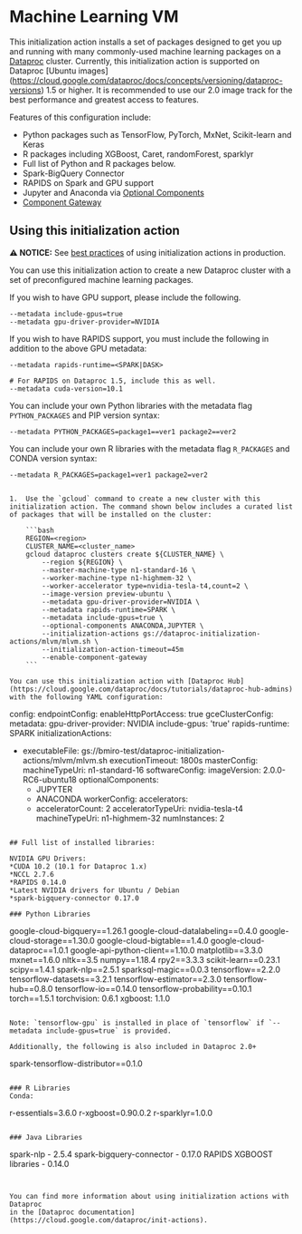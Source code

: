 # Machine Learning VM

This initialization action installs a set of packages designed to get you up and running with many commonly-used machine learning packages on a
[Dataproc](https://cloud.google.com/dataproc) cluster. Currently, this initialization action is supported on Dataproc [Ubuntu images] (https://cloud.google.com/dataproc/docs/concepts/versioning/dataproc-versions) 1.5 or higher. It is recommended to use our 2.0 image track for the best performance and greatest access to features. 

Features of this configuration include:

* Python packages such as  TensorFlow, PyTorch, MxNet, Scikit-learn and Keras
* R packages including XGBoost, Caret, randomForest, sparklyr
* Full list of Python and R packages below.
* Spark-BigQuery Connector
* RAPIDS on Spark and GPU support
* Jupyter and Anaconda via [Optional Components](https://cloud.google.com/dataproc/docs/concepts/components/overview)
* [Component Gateway](https://cloud.google.com/dataproc/docs/concepts/accessing/dataproc-gateways)

## Using this initialization action

**:warning: NOTICE:** See [best practices](/README.md#how-initialization-actions-are-used) of using initialization actions in production.

You can use this initialization action to create a new Dataproc cluster with a set of preconfigured machine learning packages.

If you wish to have GPU support, please include the following.
```
--metadata include-gpus=true
--metadata gpu-driver-provider=NVIDIA
```

If you wish to have RAPIDS support, you must include the following in addition to the above GPU metadata:
```
--metadata rapids-runtime=<SPARK|DASK>

# For RAPIDS on Dataproc 1.5, include this as well. 
--metadata cuda-version=10.1
```

You can include your own Python libraries with the metadata flag `PYTHON_PACKAGES` and PIP version syntax:
```
--metadata PYTHON_PACKAGES=package1==ver1 package2==ver2
```

You can include your own R libraries with the metadata flag `R_PACKAGES` and CONDA version syntax:
```
--metadata R_PACKAGES=package1=ver1 package2=ver2


1.  Use the `gcloud` command to create a new cluster with this initialization action. The command shown below includes a curated list of packages that will be installed on the cluster:

    ```bash
    REGION=<region>
    CLUSTER_NAME=<cluster_name>
    gcloud dataproc clusters create ${CLUSTER_NAME} \
        --region ${REGION} \
        --master-machine-type n1-standard-16 \
        --worker-machine-type n1-highmem-32 \
        --worker-accelerator type=nvidia-tesla-t4,count=2 \
        --image-version preview-ubuntu \
        --metadata gpu-driver-provider=NVIDIA \
        --metadata rapids-runtime=SPARK \
        --metadata include-gpus=true \
        --optional-components ANACONDA,JUPYTER \
        --initialization-actions gs://dataproc-initialization-actions/mlvm/mlvm.sh \
        --initialization-action-timeout=45m
        --enable-component-gateway  
    ```

You can use this initialization action with [Dataproc Hub](https://cloud.google.com/dataproc/docs/tutorials/dataproc-hub-admins) with the following YAML configuration:

```
config:
  endpointConfig:
    enableHttpPortAccess: true
  gceClusterConfig:
    metadata:
      gpu-driver-provider: NVIDIA
      include-gpus: 'true'
      rapids-runtime: SPARK
  initializationActions:
  - executableFile: gs://bmiro-test/dataproc-initialization-actions/mlvm/mlvm.sh
    executionTimeout: 1800s
  masterConfig:
    machineTypeUri: n1-standard-16
  softwareConfig:
    imageVersion: 2.0.0-RC6-ubuntu18
    optionalComponents:
    - JUPYTER
    - ANACONDA
  workerConfig:
    accelerators:
    - acceleratorCount: 2
      acceleratorTypeUri: nvidia-tesla-t4
    machineTypeUri: n1-highmem-32
    numInstances: 2
```

## Full list of installed libraries:

NVIDIA GPU Drivers: 
*CUDA 10.2 (10.1 for Dataproc 1.x)
*NCCL 2.7.6
*RAPIDS 0.14.0
*Latest NVIDIA drivers for Ubuntu / Debian
*spark-bigquery-connector 0.17.0

### Python Libraries
```
google-cloud-bigquery==1.26.1
google-cloud-datalabeling==0.4.0
google-cloud-storage==1.30.0
google-cloud-bigtable==1.4.0
google-cloud-dataproc==1.0.1
google-api-python-client==1.10.0
matplotlib==3.3.0
mxnet==1.6.0 
nltk==3.5
numpy==1.18.4 
rpy2==3.3.3
scikit-learn==0.23.1
scipy==1.4.1
spark-nlp==2.5.1
sparksql-magic==0.0.3
tensorflow==2.2.0
tensorflow-datasets==3.2.1
tensorflow-estimator==2.3.0
tensorflow-hub==0.8.0
tensorflow-io==0.14.0
tensorflow-probability==0.10.1
torch==1.5.1
torchvision: 0.6.1
xgboost: 1.1.0
```

Note: `tensorflow-gpu` is installed in place of `tensorflow` if `--metadata include-gpus=true` is provided.  

Additionally, the following is also included in Dataproc 2.0+
```
spark-tensorflow-distributor==0.1.0
```

### R Libraries
Conda: 
```
r-essentials=3.6.0
r-xgboost=0.90.0.2
r-sparklyr=1.0.0
```

### Java Libraries
```
spark-nlp - 2.5.4
spark-bigquery-connector - 0.17.0
RAPIDS XGBOOST libraries - 0.14.0
```


You can find more information about using initialization actions with Dataproc
in the [Dataproc documentation](https://cloud.google.com/dataproc/init-actions).